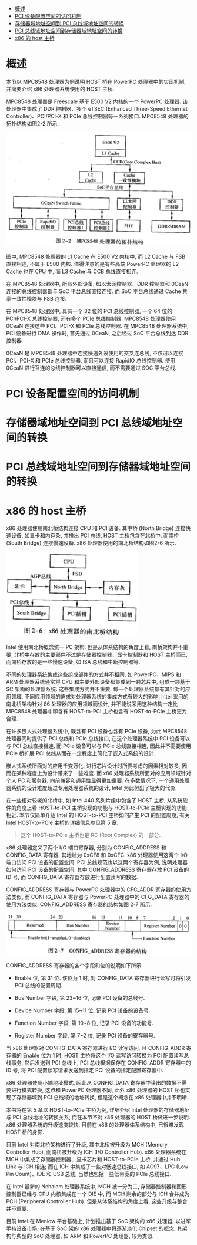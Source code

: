 <!-- @import "[TOC]" {cmd="toc" depthFrom=1 depthTo=6 orderedList=false} -->

<!-- code_chunk_output -->

- [概述](#概述)
- [PCI 设备配置空间的访问机制](#pci-设备配置空间的访问机制)
- [存储器域地址空间到 PCI 总线域地址空间的转换](#存储器域地址空间到-pci-总线域地址空间的转换)
- [PCI 总线域地址空间到存储器域地址空间的转换](#pci-总线域地址空间到存储器域地址空间的转换)
- [x86 的 host 主桥](#x86-的-host-主桥)

<!-- /code_chunk_output -->

# 概述

本节以 MPC8548 处理器为例说明 HOST 桥在 PowerPC 处理器中的实现机制, 并简要介绍 x86 处理器系统使用的 HOST 主桥.

MPC8548 处理器是 Freescale 基于 E500 V2 内核的一个 PowerPC 处理器. 该处理器中集成了 DDR 控制器、多个 eTSEC (Enhanced Three-Speed Ethernet Controller)、PCI/PCI-X 和 PCIe 总线控制器等一系列接口. MPC8548 处理器的拓扑结构如图2-2 所示.

![2024-08-15-17-06-45.png](./images/2024-08-15-17-06-45.png)

图中, MPC8548 处理器的 L1 Cache 在 E500 V2 内核中, 而 L2 Cache 与 FSB 直接相连, 不属于 E500 内核. 值得注意的是有些高端 PowerPC 处理器的 L2 Cache 也在 CPU 中, 而 L3 Cache 与 CCB 总线直接相连.

在 MPC8548 处理器中, 所有外部设备, 如以太网控制器、DDR 控制器和 0CeaN 连接的总线控制器都与 SoC 平台总线直接连接. 而 SoC 平台总线通过 Cache 共享一致性模块与 FSB 连接.

在 MPC8548 处理器中, 具有一个 32 位的 PCI 总线控制器, 一个 64 位的 PCI/PCI-X 总线控制器, 还有多个 PCIe 总线控制器. MPC8548 处理器使用 0CeaN 连接这些 PCI、PCI-X 和 PCIe 总线控制器. 在 MPC8548 处理器系统中, PCI 设备进行 DMA 操作时, 首先通过 0CeaN, 之后经过 SoC 平台总线到达 DDR 控制器.

0CeaN 是 MPC8548 处理器中连接快速外设使用的交叉连总线, 不仅可以连接 PCI、PCI-X 和 PCIe 总线控制器, 而且可以连接 RapidIO 总线控制器. 使用 0CeaN 进行互连的总线控制器可以直接通信, 而不需要通过 SOC 平台总线.

# PCI 设备配置空间的访问机制



# 存储器域地址空间到 PCI 总线域地址空间的转换



# PCI 总线域地址空间到存储器域地址空间的转换




# x86 的 host 主桥

x86 处理器使用南北桥结构连接 CPU 和 PCI 设备. 其中桥 (North Bridge) 连接快速设备, 如显卡和内存条, 并推出 PCI 总线, HOST 主桥包含在北桥中. 而南桥 (South Bridge) 连接慢速设备. x86 处理器使用的南北桥结构如图2-6 所示.

![2024-08-15-17-12-58.png](./images/2024-08-15-17-12-58.png)

Intel 使用南北桥概念统一 PC 架构. 但是从体系结构的角度上看, 南桥架构并不重要, 北桥中存放的主要部件不过是存储器控制器、显卡控制器和 HOST 主桥而已, 而南桥存放的是一些慢速设备, 如 ISA 总线和中断控制器等.

不同的处理器系统集成这些组成部件的方式并不相同, 如 PowerPC、MIPS 和 ARM 处理器系统通常将 CPU 和主要外部设备都集成到一颗芯片中, 组成一颗基于 SC 架构的处理器系统. 这些集成方式并不重要, 每一个处理器系统都有其针对的应用领域, 不同应用领域的需求对处理器系统的集成方式有较大的影响. Intel 采用的南北桥架构针对 86 处理器的应用领域而设计, 并不能说采用这种结构一定比 MPC8548 处理器中即含有 HOST-to-PCI 主桥也含有 HOST-to-PCIe 主桥更为合理.

在许多嵌人式处理器系统中, 既含有 PCI 设备也含有 PCIe 设备, 为此 MPC8548 处理器同时提供了 PCI 总线和 PCle 总线接口, 在这个处理器系统中 PCI 设备可以与 PCI 总线直接相连, 而 PCIe 设备可以与 PCIe 总线直接相连, 因此并不需要使用 PCIe 桥扩展 PCI 总线从而在一定程度上简化了嵌入式系统的设计.

嵌人式系统所面对的应用千变万化, 进行芯片设计时所要考虑的因素相对较多, 因而在某种程度上为设计带来了一些难度. 而 x86 处理器系统所面对的应用领域针对个人 PC 和服务器, 向前兼容和通用性显得更加重要. 在多数情况下, 一个通用处理器系统的设计难度超过专用处理器系统的设计, Intel 为此付出了极大的代价.

在一些相对较老的北桥中, 如 Intel 440 系列片组中包含了 HOST 主桥, 从系统软件的角度上看 HOST-to-PCI 主桥实现的功能与 HOST-to-PCIe 主桥实现的功能相近. 本节仅简单介绍 Intel 的 HOST-to-PCI 主桥如何产生 PCI 的配置周期, 有关 Intel HOST-to-PCIe 主桥的详细信息参见第 5 章.

> 这个 HOST-to-PCIe 主桥也是 RC (Root Complex) 的一部分.

x86 处理器定义了两个 I/O 端口寄存器, 分别为 CONFIG_ADDRESS 和 CONFIG_DATA 寄存器, 其地址为 0xCF8 和 0xCFC. x86 处理器使用这两个 I/O 端口访问 PCI 设备的配置空间. PCI 总线规范也以这两个寄存器为例, 说明处理器如何访问 PCI 设备的配置空间. 其中 CONFIG_ADDRESS 寄存器存放 PCI 设备的 ID 号, 而 CONFIG_DATA 寄存器存放进行配置读写的数据.

CONFIG_ADDRESS 寄存器与 PowerPC 处理器中的 CFC_ADDR 寄存器的使用方法类似, 而 CONFIG_DATA 寄存器与 PowerPC 处理器中的 CFG_DATA 寄存器的使用方法类似. CONFIG_ADDRESS 寄存器的结构如图 2-7 所示.

![2024-08-15-17-20-58.png](./images/2024-08-15-17-20-58.png)

CONFIG_ADDRESS 寄存器的各个字段和位的说明如下所示.

* Enable 位, 第 31 位. 该位为 1 时, 对 CONFIG_DATA 寄存器进行读写时将引发 PCI 总线的配置周期.

* Bus Number 字段, 第 23~16 位, 记录 PCI 设备的总线号.

* Device Number 字段, 第 15~11 位, 记录 PCI 设备的设备号.

* Function Number 字段, 第 10~8 位, 记录 PCI 设备的功能号.

* Register Number 字段, 第 7~2 位, 记录 PCI 设备的寄存器号.

当 x86 处理器对 CONFIG_DATA 寄存器进行 I/O 读写访问, 且 CONFIG_ADDR 寄存器的 Enable 位为 1 时, HOST 主桥将这个 I/O 读写访问转换为 PCI 配置读写总线事务, 然后发送到 PCI 总线上, PCI 总线根据保存在 CONFIG_ADDR 寄存器中的 ID 号, 将 PCI 配置读写请求发送到指定 PCI 设备的指定配置寄存器中.

x86 处理器使用小端地址模式, 因此从 CONFIG_DATA 寄存器中读出的数据不需要进行模式转换, 这点和 PowerPC 处理器不同, 此外 x86 处理器的 HOST 桥也实现了存储器域到 PCI 总线域的地址转换, 但是这个概念在 x86 处理器中并不明晰.

本书将在第 5 章以 HOST-to-PCIe 主桥为例, 详细介绍 Intel 处理器的存储器地址与 PCI 总线地址的转换关系, 而在本节不对 x86 处理器的 HOST 桥做进一步说明. x86 处理器系统的升级速度较快, 目前在 x86 的处理器体系结构中, 已很难发现 HOST 桥的身影.

目前 Intel 对南北桥架构进行了升级, 其中北桥被升级为 MCH (Memory Controller Hub), 而南桥被升级为 ICH (I/O Controller Hub). x86 处理器系统在 MCH 中集成了存储器控制器、显卡芯片和 HOST-to-PCIe 主桥, 并通过 Hub Link 与 ICH 相连; 而在 ICH 中集成了一些对低速总线接口, 如 AC97、LPC (Low Pin Count)、IDE 和 USB 总线, 当然也包括一些低带宽的 PCIe 总线接口.

在 Intel 最新的 Nehalem 处理器系统中, MCH 被一分为二, 存储器控制器和图形控制器已经与 CPU 内核集成在一个 DIE 中, 而 MCH 剩余的部分与 ICH 合并成为 PCH (Peripheral Controller Hub). 但是从体系结构的角度上看, 这些升级与整合并不重要.

目前 Intel 在 Menlow 平台基础上, 计划推出基于 SoC 架构的 x86 处理器, 以进军手持设备市场. 在基于 SoC 架的 x86 处理器中将逐渐淡化 Chipset 的概念, 其架构与典型的 SoC 处理器, 如 ARM 和 PowerPC 处理器, 较为类似.

